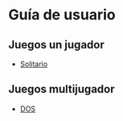 # Guía de usuario



## Juegos un jugador

- [Solitario](Solitaire.md)

## Juegos multijugador

- [DOS](DOS.md)

